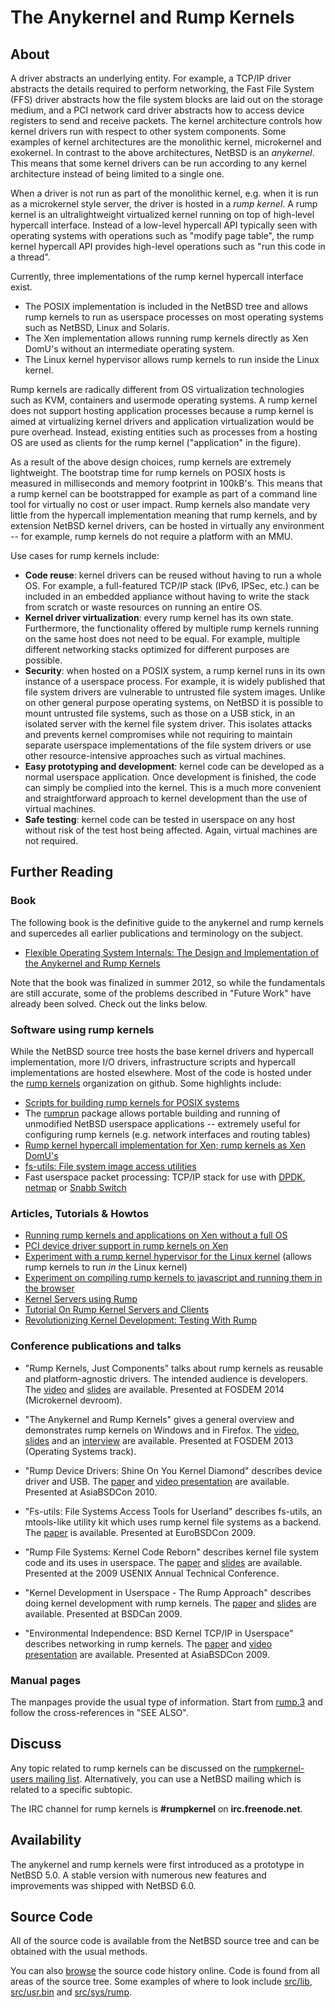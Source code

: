 # The Anykernel and Rump Kernels

## About

A driver abstracts an underlying entity. For example, a TCP/IP driver
abstracts the details required to perform networking, the Fast File
System (FFS) driver abstracts how the file system blocks are laid out on
the storage medium, and a PCI network card driver abstracts how to
access device registers to send and receive packets. The kernel
architecture controls how kernel drivers run with respect to other
system components. Some examples of kernel architectures are the
monolithic kernel, microkernel and exokernel. In contrast to the above
architectures, NetBSD is an *anykernel*. This means that some kernel
drivers can be run according to any kernel architecture instead of being
limited to a single one.

<!--
    TODO
    ![](rumparch.png)
-->

When a driver is not run as part of the monolithic kernel, e.g. when it
is run as a microkernel style server, the driver is hosted in a *rump
kernel*. A rump kernel is an ultralightweight virtualized kernel running
on top of high-level hypercall interface. Instead of a low-level
hypercall API typically seen with operating systems with operations such
as "modify page table", the rump kernel hypercall API provides
high-level operations such as "run this code in a thread".

Currently, three implementations of the rump kernel hypercall interface
exist.

-   The POSIX implementation is included in the NetBSD tree and allows
    rump kernels to run as userspace processes on most operating systems
    such as NetBSD, Linux and Solaris.
-   The Xen implementation allows running rump kernels directly as Xen
    DomU's without an intermediate operating system.
-   The Linux kernel hypervisor allows rump kernels to run inside the
    Linux kernel.

Rump kernels are radically different from OS virtualization technologies
such as KVM, containers and usermode operating systems. A rump kernel
does not support hosting application processes because a rump kernel is
aimed at virtualizing kernel drivers and application virtualization
would be pure overhead. Instead, existing entities such as processes
from a hosting OS are used as clients for the rump kernel ("application"
in the figure).

As a result of the above design choices, rump kernels are extremely
lightweight. The bootstrap time for rump kernels on POSIX hosts is
measured in milliseconds and memory footprint in 100kB's. This means
that a rump kernel can be bootstrapped for example as part of a command
line tool for virtually no cost or user impact. Rump kernels also
mandate very little from the hypercall implementation meaning that
rump kernels, and by extension NetBSD kernel drivers, can be hosted in
virtually any environment -- for example, rump kernels do not require
a platform with an MMU.

Use cases for rump kernels include:

-   **Code reuse**: kernel drivers can be reused without having to run a
    whole OS. For example, a full-featured TCP/IP stack (IPv6, IPSec,
    etc.) can be included in an embedded appliance without having to
    write the stack from scratch or waste resources on running an entire
    OS.
-   **Kernel driver virtualization**: every rump kernel has its own
    state. Furthermore, the functionality offered by multiple rump
    kernels running on the same host does not need to be equal. For
    example, multiple different networking stacks optimized for
    different purposes are possible.
-   **Security**: when hosted on a POSIX system, a rump kernel runs in
    its own instance of a userspace process. For example, it is widely
    published that file system drivers are vulnerable to untrusted file
    system images. Unlike on other general purpose operating systems, on
    NetBSD it is possible to mount untrusted file systems, such as those
    on a USB stick, in an isolated server with the kernel file system
    driver. This isolates attacks and prevents kernel compromises while
    not requiring to maintain separate userspace implementations of the
    file system drivers or use other resource-intensive approaches such
    as virtual machines.
-   **Easy prototyping and development**: kernel code can be developed
    as a normal userspace application. Once development is finished, the
    code can simply be complied into the kernel. This is a much more
    convenient and straightforward approach to kernel development than
    the use of virtual machines.
-   **Safe testing**: kernel code can be tested in userspace on any host
    without risk of the test host being affected. Again, virtual
    machines are not required.

## Further Reading

### Book

The following book is the definitive guide to the anykernel and rump
kernels and supercedes all earlier publications and terminology on
the subject.

-   [Flexible Operating System Internals: The Design and Implementation
    of the Anykernel and Rump
    Kernels](http://lib.tkk.fi/Diss/2012/isbn9789526049175/isbn9789526049175.pdf)

Note that the book was finalized in summer 2012, so while the fundamentals
are still accurate, some of the problems described in "Future Work"
have already been solved.  Check out the links below.


### Software using rump kernels

While the NetBSD source tree hosts the base kernel drivers and hypercall
implementation, more I/O drivers, infrastructure scripts and hypercall
implementations are hosted elsewhere.  Most of the code is hosted
under the [rump kernels](https://github.com/rumpkernel/) organization
on github.  Some highlights include:

-   [Scripts for building rump kernels for POSIX
    systems](https://github.com/rumpkernel/buildrump.sh)
-   The [rumprun](https://github.com/rumpkernel/rumprun/) package
    allows portable building and running of unmodified NetBSD userspace
    applications -- extremely useful for configuring rump kernels (e.g.
    network interfaces and routing tables)
-   [Rump kernel hypercall implementation for Xen; rump kernels as Xen
    DomU's](https://github.com/rumpkernel/rumpuser-xen)
-   [fs-utils: File system image access
    utilities](https://github.com/stacktic/fs-utils)
-   Fast userspace packet processing: TCP/IP stack for use with
    [DPDK](https://github.com/rumpkernel/dpdk-rumptcpip), 
    [netmap](https://github.com/rumpkernel/netmap-rumptcpip) or
    [Snabb Switch](https://github.com/anttikantee/snabbswitch/tree/rumpkernel/)

### Articles, Tutorials & Howtos

-   [Running rump kernels and applications on Xen without a full
    OS](http://blog.NetBSD.org/tnf/entry/running_applications_on_the_xen)
-   [PCI device driver support in rump kernels on
    Xen](http://blog.NetBSD.org/tnf/entry/pci_driver_support_for_rump)
-   [Experiment with a rump kernel hypervisor for the Linux
    kernel](http://blog.NetBSD.org/tnf/entry/a_rump_kernel_hypervisor_for)
    (allows rump kernels to run *in* the Linux kernel)
-   [Experiment on compiling rump kernels to javascript and running them
    in the
    browser](http://blog.NetBSD.org/tnf/entry/kernel_drivers_compiled_to_javascript)
-   [Kernel Servers using
    Rump](http://www.NetBSD.org/docs/rump/sysproxy.html)
-   [Tutorial On Rump Kernel Servers and
    Clients](http://www.NetBSD.org/docs/rump/sptut.html)
-   [Revolutionizing Kernel Development: Testing With
    Rump](http://blog.NetBSD.org/tnf/entry/revolutionizing_kernel_development_testing_with)

### Conference publications and talks

-   "Rump Kernels, Just Components" talks about rump kernels as reusable
    and platform-agnostic drivers.  The intended audience is developers.  The
    [video](http://video.fosdem.org/2014/H2214/Sunday/Rump_Kernels_Just_Components.webm)
    and [slides](https://fosdem.org/2014/schedule/event/01_uk_rump_kernels/attachments/slides/398/export/events/attachments/01_uk_rump_kernels/slides/398/fosdem2014.pdf) are available.
    Presented at FOSDEM 2014 (Microkernel devroom).
-   "The Anykernel and Rump Kernels" gives a general overview and
    demonstrates rump kernels on Windows and in Firefox. The
    [video](http://video.fosdem.org/2013/maintracks/K.1.105/The_Anykernel_and_Rump_Kernels.webm),
    [slides](https://fosdem.org/2013/schedule/event/operating_systems_anykernel/attachments/slides/244/export/events/attachments/operating_systems_anykernel/slides/244/fosdem2013_rumpkern.pdf)
    and an
    [interview](https://archive.fosdem.org/2013/interviews/2013-antii-kantee/)
    are available. Presented at FOSDEM 2013 (Operating Systems track).
-   "Rump Device Drivers: Shine On You Kernel Diamond" describes device
    driver and USB. The
    [paper](http://ftp.NetBSD.org/pub/NetBSD/misc/pooka/tmp/rumpdev.pdf)
    and [video presentation](http://www.youtube.com/watch?v=3AJNxa33pzk)
    are available. Presented at AsiaBSDCon 2010.

-   "Fs-utils: File Systems Access Tools for Userland" describes
    fs-utils, an mtools-like utility kit which uses rump kernel file
    systems as a backend. The
    [paper](http://www.ukuug.org/events/eurobsdcon2009/papers/ebc09_fs-utils.pdf)
    is available. Presented at EuroBSDCon 2009.
-   "Rump File Systems: Kernel Code Reborn" describes kernel file system
    code and its uses in userspace. The
    [paper](http://usenix.org/events/usenix09/tech/full_papers/kantee/kantee.pdf)
    and
    [slides](http://usenix.org/events/usenix09/tech/slides/kantee.pdf)
    are available. Presented at the 2009 USENIX Annual Technical
    Conference.
-   "Kernel Development in Userspace - The Rump Approach" describes
    doing kernel development with rump kernels. The
    [paper](http://www.bsdcan.org/2009/schedule/attachments/104_rumpdevel.pdf)
    and
    [slides](http://www.bsdcan.org/2009/schedule/attachments/105_bsdcan09-kantee.pdf)
    are available. Presented at BSDCan 2009.
-   "Environmental Independence: BSD Kernel TCP/IP in Userspace"
    describes networking in rump kernels. The
    [paper](http://2009.asiabsdcon.org/papers/abc2009-P5A-paper.pdf) and
    [video presentation](http://www.youtube.com/watch?v=RxFctq8A0WI) are
    available. Presented at AsiaBSDCon 2009.

### Manual pages

The manpages provide the usual type of information. Start from
[rump.3](http://man.NetBSD.org/cgi-bin/man-cgi?rump++NetBSD-current) and
follow the cross-references in "SEE ALSO".

## Discuss

Any topic related to rump kernels can be discussed on the
[rumpkernel-users mailing
list](https://lists.sourceforge.net/lists/listinfo/rumpkernel-users).
Alternatively, you can use a NetBSD mailing which is related to a
specific subtopic.

The IRC channel for rump kernels is **\#rumpkernel** on
**irc.freenode.net**.

## Availability

The anykernel and rump kernels were first introduced as a prototype in
NetBSD 5.0. A stable version with numerous new features and improvements
was shipped with NetBSD 6.0.

## Source Code

All of the source code is available from the NetBSD source tree and can
be obtained with the usual methods.

You can also [browse](http://cvsweb.NetBSD.org/bsdweb.cgi/src/) the
source code history online. Code is found from all areas of the source
tree. Some examples of where to look include
[src/lib](http://cvsweb.NetBSD.org/bsdweb.cgi/src/lib/),
[src/usr.bin](http://cvsweb.NetBSD.org/bsdweb.cgi/src/usr.bin/) and
[src/sys/rump](http://cvsweb.NetBSD.org/bsdweb.cgi/src/sys/rump/).
